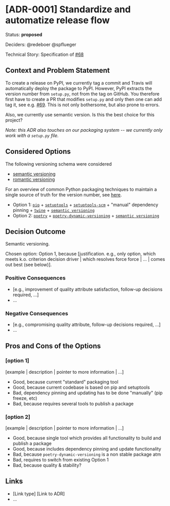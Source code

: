 # [ADR-0001] Standardize and automatize release flow

Status: **proposed**

Deciders: @redeboer @spflueger

Technical Story: Specification of [#68](https://github.com/ComPWA/expertsystem/issues/68)

## Context and Problem Statement

To create a release on PyPI, we currently tag a commit and Travis will automatically deploy the package to PyPI. However, PyPI extracts the version number from `setup.py`, not from the tag on GitHub. You therefore first have to create a PR that modifies `setup.py` and only then one can add tag it, see e.g. [#69](https://github.com/ComPWA/expertsystem/pull/69). This is not only bothersome, but also prone to errors.

Also, we currently use semantic version. Is this the best choice for this project?

*Note: this ADR also touches on our packaging system -- we currently only work with a `setup.py` file.*

## Considered Options

The following versioning schema were considered

* [semantic versioning](https://semver.org/)
* [romantic versioning](https://github.com/romversioning/romver)

For an overview of common Python packaging techniques to maintain a single source of truth for the version number, see [here](https://packaging.python.org/guides/single-sourcing-package-version/).

* Option 1: [`pip`](https://pypi.org/project/pip/) +
            [`setuptools`](https://pypi.org/project/setuptools/) +
            [`setuptools-scm`](https://pypi.org/project/setuptools-scm/) +
            "manual" dependency pinning +
            [`twine`](https://pypi.org/project/twine/) +
            [`semantic versioning`](https://semver.org/)
* Option 2: [`poetry`](https://pypi.org/project/poetry/) +
            [`poetry-dynamic-versioning`](https://pypi.org/project/poetry-dynamic-versioning) +
            [`semantic versioning`](https://semver.org/)

## Decision Outcome

Semantic versioning.

Chosen option: Option 1, because [justification. e.g., only option, which meets k.o. criterion decision driver | which resolves force force | … | comes out best (see below)].

### Positive Consequences <!-- optional -->

* [e.g., improvement of quality attribute satisfaction, follow-up decisions required, …]
* …

### Negative Consequences <!-- optional -->

* [e.g., compromising quality attribute, follow-up decisions required, …]
* …

## Pros and Cons of the Options <!-- optional -->

### [option 1]

[example | description | pointer to more information | …] <!-- optional -->

* Good, because current "standard" packaging tool
* Good, because current codebase is based on pip and setuptools
* Bad, dependency pinning and updating has to be done "manually"
  (pip freeze, etc)
* Bad, because requires several tools to publish a package

### [option 2]

[example | description | pointer to more information | …] <!-- optional -->

* Good, because single tool which provides all functionality to build and
  publish a package
* Good, because includes dependency pinning and update functionality
* Bad, because `poetry-dynamic-versioning` is a non stable package atm
* Bad, requires to switch from existing Option 1
* Bad, because quality & stability?

## Links <!-- optional -->

* [Link type] [Link to ADR] <!-- example: Refined by [ADR-0005](0005-example.md) -->
* … <!-- numbers of links can vary -->
